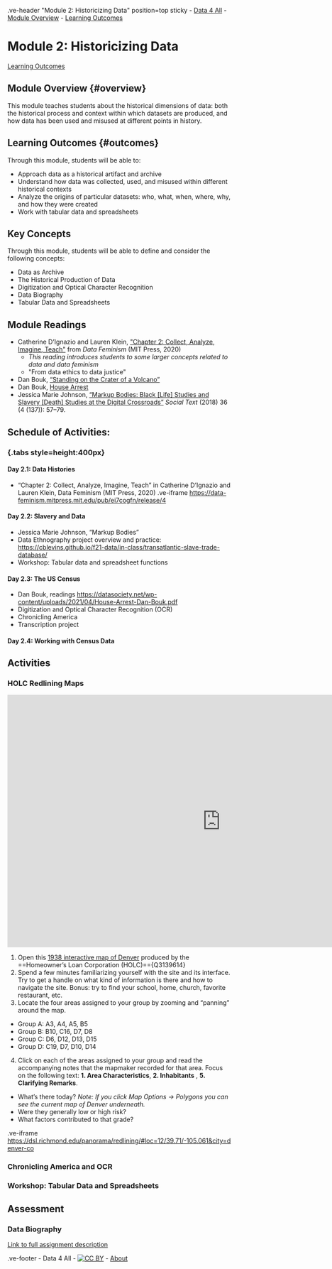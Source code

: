 .ve-header "Module 2: Historicizing Data" position=top sticky
    - [Data 4 All](https://data4all.com)
    - [Module Overview](#overview)
    - [Learning Outcomes](#outcomes) 

# Module 2: Historicizing Data

[Learning Outcomes](#outcomes) 

## Module Overview {#overview}

This module teaches students about the historical dimensions of data: both the historical process and context within which datasets are produced, and how data has been used and misused at different points in history.

## Learning Outcomes {#outcomes}

Through this module, students will be able to:

- Approach data as a historical artifact and archive
- Understand how data was collected, used, and misused within different historical contexts
- Analyze the origins of particular datasets: who, what, when, where, why, and how they were created
- Work with tabular data and spreadsheets

## Key Concepts

Through this module, students will be able to define and consider the following concepts:

- Data as Archive
- The Historical Production of Data
- Digitization and Optical Character Recognition
- Data Biography
- Tabular Data and Spreadsheets

## Module Readings

- Catherine D’Ignazio and Lauren Klein, ["Chapter 2: Collect, Analyze, Imagine, Teach"](https://data-feminism.mitpress.mit.edu/pub/ei7cogfn/release/4) from *Data Feminism* (MIT Press, 2020)
    - *This reading introduces students to some larger concepts related to data and data feminism*
    - "From data ethics to data justice"
- Dan Bouk, [“Standing on the Crater of a Volcano”](https://censusstories.us/2020/07/27/disfranchisement.html)
- Dan Bouk, [House Arrest](https://datasociety.net/wp-content/uploads/2021/04/House-Arrest-Dan-Bouk.pdf)
- Jessica Marie Johnson, [“Markup Bodies: Black [Life] Studies and Slavery [Death] Studies at the Digital Crossroads”](https://doi.org/10.1215/01642472-7145658) *Social Text* (2018) 36 (4 (137)): 57–79.

## Schedule of Activities:

### {.tabs style=height:400px}

#### Day 2.1: Data Histories
- “Chapter 2: Collect, Analyze, Imagine, Teach” in Catherine D’Ignazio and Lauren Klein, Data Feminism (MIT Press, 2020)
.ve-iframe https://data-feminism.mitpress.mit.edu/pub/ei7cogfn/release/4

#### Day 2.2: Slavery and Data
- Jessica Marie Johnson, “Markup Bodies”
- Data Ethnography project overview and practice: https://cblevins.github.io/f21-data/in-class/transatlantic-slave-trade-database/ 
- Workshop: Tabular data and spreadsheet functions

#### Day 2.3: The US Census
- Dan Bouk, readings https://datasociety.net/wp-content/uploads/2021/04/House-Arrest-Dan-Bouk.pdf 
- Digitization and Optical Character Recognition (OCR)
- Chronicling America
- Transcription project

#### Day 2.4: Working with Census Data

## Activities

### HOLC Redlining Maps

<iframe src="https://docs.google.com/presentation/d/e/2PACX-1vQz3b8r1BBskqVHoRuBArX9NwD6j3c6ZbknRFyHPrAgUhslpIPX29JdqGNFsHBOQrvYp4QuUFoxQ9Kg/embed?start=false&loop=false&delayms=10000" frameborder="0" width="960" height="569" allowfullscreen="true" mozallowfullscreen="true" webkitallowfullscreen="true"></iframe>

1.  Open this [1938 interactive map of Denver](https://dsl.richmond.edu/panorama/redlining/#loc=11/39.71/-105.117&city=denver-co ) produced by the ==Homeowner’s Loan Corporation (HOLC)=={Q3139614}
2.  Spend a few minutes familiarizing yourself with the site and its interface. Try to get a handle on what kind of information is there and how to navigate the site. Bonus: try to find your school, home, church, favorite restaurant, etc.
3.  Locate the four areas assigned to your group by zooming and “panning” around the map. 

- Group A: A3, A4, A5, B5
- Group B: B10, C16, D7, D8
- Group C: D6, D12, D13, D15
- Group D: C19, D7, D10, D14

4.  Click on each of the areas assigned to your group and read the accompanying notes that the mapmaker recorded for that area. Focus on the following text: **1. Area Characteristics**, **2. Inhabitants** , **5. Clarifying Remarks**.

- What’s there today? *Note: If you click Map Options -> Polygons you can see the current map of Denver underneath.*
- Were they generally low or high risk? 
- What factors contributed to that grade?

.ve-iframe https://dsl.richmond.edu/panorama/redlining/#loc=12/39.71/-105.061&city=denver-co

### Chronicling America and OCR

### Workshop: Tabular Data and Spreadsheets

## Assessment

### Data Biography

[Link to full assignment description](/module-2/data-biography/)


.ve-footer
    - Data 4 All
    - [![CC BY](https://licensebuttons.net/l/by/4.0/88x31.png)](https://creativecommons.org/licenses/by/4.0/)
    - [About](/about)
